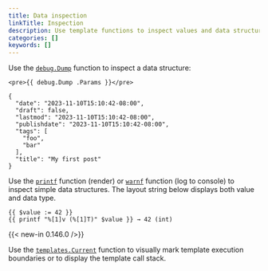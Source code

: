 ```yaml
---
title: Data inspection
linkTitle: Inspection
description: Use template functions to inspect values and data structures.
categories: []
keywords: []
---
```


Use the [`debug.Dump`] function to inspect a data structure:

```go-html-template
<pre>{{ debug.Dump .Params }}</pre>
```

```text
{
  "date": "2023-11-10T15:10:42-08:00",
  "draft": false,
  "lastmod": "2023-11-10T15:10:42-08:00",
  "publishdate": "2023-11-10T15:10:42-08:00",
  "tags": [
    "foo",
    "bar"
  ],
  "title": "My first post"
}
```

Use the [`printf`] function (render) or [`warnf`] function (log to console) to inspect simple data structures. The layout string below displays both value and data type.

```go-html-template
{{ $value := 42 }}
{{ printf "%[1]v (%[1]T)" $value }} → 42 (int)
```

{{< new-in 0.146.0 />}}

Use the [`templates.Current`] function to visually mark template execution boundaries or to display the template call stack.

[`debug.Dump`]: /functions/debug/dump/
[`printf`]: /functions/fmt/printf/
[`warnf`]: /functions/fmt/warnf/
[`templates.Current`]: /functions/templates/current/
